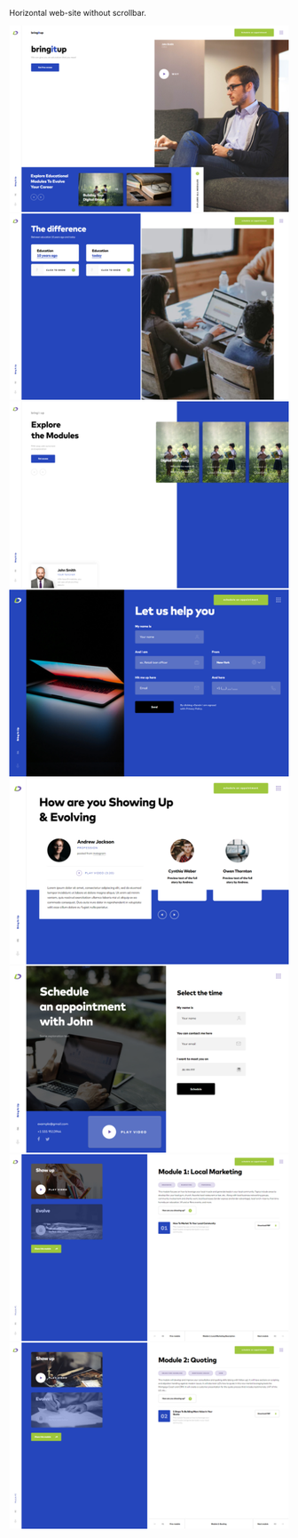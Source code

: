 Horizontal web-site without scrollbar. 


![bringItUp](https://github.com/Verticool/bringItUp/blob/main/1.png)
![bringItUp](https://github.com/Verticool/bringItUp/blob/main/2.png)
![bringItUp](https://github.com/Verticool/bringItUp/blob/main/3.png)
![bringItUp](https://github.com/Verticool/bringItUp/blob/main/4.png)
![bringItUp](https://github.com/Verticool/bringItUp/blob/main/5.png)
![bringItUp](https://github.com/Verticool/bringItUp/blob/main/6.png)
![bringItUp](https://github.com/Verticool/bringItUp/blob/main/7.png)
![bringItUp](https://github.com/Verticool/bringItUp/blob/main/8.png)

 
